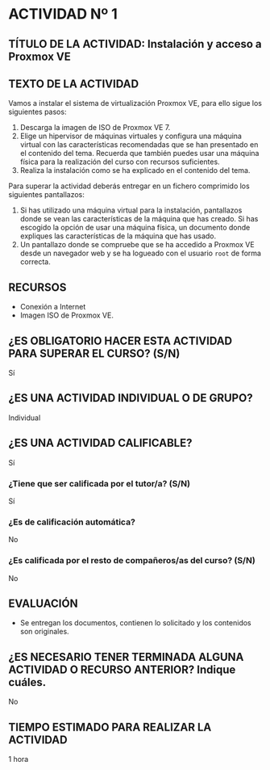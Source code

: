 # ACTIVIDAD Nº 1

## TÍTULO DE LA ACTIVIDAD: Instalación y acceso a Proxmox VE

## TEXTO DE LA ACTIVIDAD

Vamos a instalar el sistema de virtualización Proxmox VE, para ello sigue los siguientes pasos:

1. Descarga la imagen de ISO de Proxmox VE 7.
2. Elige un hipervisor de máquinas virtuales y configura una máquina virtual con las características recomendadas que se han presentado en el contenido del tema. Recuerda que también puedes usar una máquina física para la realización del curso con recursos suficientes.
3. Realiza la instalación como se ha explicado en el contenido del tema.

Para superar la actividad deberás entregar en un fichero comprimido los siguientes pantallazos:

1. Si has utilizado una máquina virtual para la instalación, pantallazos donde se vean las características de la máquina que has creado. Si has escogido la opción de usar una máquina física, un documento donde expliques las características de la máquina que has usado.
2. Un pantallazo donde se compruebe que se ha accedido a Proxmox VE desde un navegador web y se ha logueado con el usuario `root` de forma correcta.


## RECURSOS

* Conexión a Internet
* Imagen ISO de Proxmox VE. 

## ¿ES OBLIGATORIO HACER ESTA ACTIVIDAD PARA SUPERAR EL CURSO? (S/N)

Sí

## ¿ES UNA ACTIVIDAD INDIVIDUAL O DE GRUPO?

Individual

## ¿ES UNA ACTIVIDAD CALIFICABLE?

Sí

### ¿Tiene que ser calificada por el tutor/a? (S/N)

Sí

### ¿Es de calificación automática?

No

### ¿Es calificada por el resto de compañeros/as del curso? (S/N)

No

## EVALUACIÓN

* Se entregan los documentos, contienen lo solicitado y los contenidos son originales.

## ¿ES NECESARIO TENER TERMINADA ALGUNA ACTIVIDAD O RECURSO ANTERIOR? Indique cuáles.

No

## TIEMPO ESTIMADO PARA REALIZAR LA ACTIVIDAD

1 hora